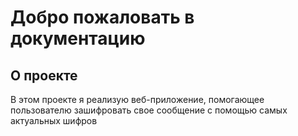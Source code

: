 # Добро пожаловать в документацию

## О проекте
В этом проекте я реализую веб-приложение, помогающее пользователю зашифровать свое сообщение с помощью самых актуальных шифров